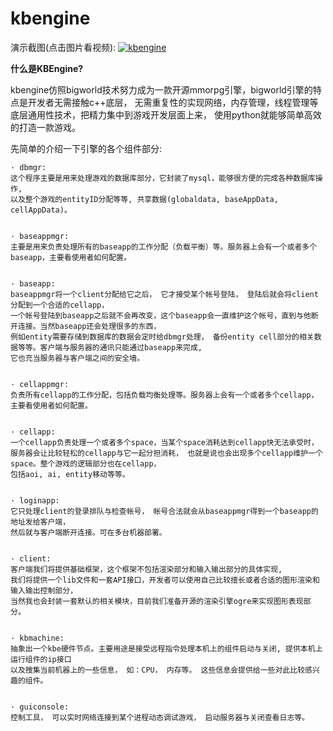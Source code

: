 kbengine
========

演示截图(点击图片看视频):
[![kbengine](https://github.com/downloads/kbengine/kbengine/demo.jpg)](http://v.youku.com/v_show/id_XMTc2MDcxMDUy.html)

**什么是KBEngine?**

kbengine仿照bigworld技术努力成为一款开源mmorpg引擎，bigworld引擎的特点是开发者无需接触c++底层，
无需重复性的实现网络，内存管理，线程管理等底层通用性技术，把精力集中到游戏开发层面上来，
使用python就能够简单高效的打造一款游戏。

先简单的介绍一下引擎的各个组件部分:

	· dbmgr:
	这个程序主要是用来处理游戏的数据库部分，它封装了mysql，能够很方便的完成各种数据库操作, 
	以及整个游戏的entityID分配等等, 共享数据(globaldata, baseAppData, cellAppData)。 


	· baseappmgr:
	主要是用来负责处理所有的baseapp的工作分配（负载平衡）等。服务器上会有一个或者多个baseapp，主要看使用者如何配置。 


	· baseapp:
	baseappmgr将一个client分配给它之后， 它才接受某个帐号登陆， 登陆后就会将client分配到一个合适的cellapp，
	一个帐号登陆到baseapp之后就不会再改变，这个baseapp会一直维护这个帐号，直到与他断开连接。当然baseapp还会处理很多的东西，
	例如entity需要存储到数据库的数据会定时给dbmgr处理， 备份entity cell部分的相关数据等等。客户端与服务器的通讯只能通过baseapp来完成, 
	它也充当服务器与客户端之间的安全墙。 


	· cellappmgr:
	负责所有cellapp的工作分配，包括负载均衡处理等。服务器上会有一个或者多个cellapp，主要看使用者如何配置。 


	· cellapp:
	一个cellapp负责处理一个或者多个space，当某个space消耗达到cellapp快无法承受时， 
	服务器会让比较轻松的cellapp与它一起分担消耗， 也就是说也会出现多个cellapp维护一个space。整个游戏的逻辑部分也在cellapp， 
	包括aoi, ai, entity移动等等。 


	· loginapp:
	它只处理client的登录排队与检查帐号， 帐号合法就会从baseappmgr得到一个baseapp的地址发给客户端，
	然后就与客户端断开连接。可在多台机器部署。 


	· client:
	客户端我们将提供基础框架，这个框架不包括渲染部分和输入输出部分的具体实现, 
	我们将提供一个lib文件和一套API接口，开发者可以使用自己比较擅长或者合适的图形渲染和输入输出控制部分， 
	当然我也会封装一套默认的相关模块，目前我们准备开源的渲染引擎ogre来实现图形表现部分。 


	· kbmachine:
	抽象出一个kbe硬件节点。主要用途是接受远程指令处理本机上的组件启动与关闭, 提供本机上运行组件的ip接口
	以及搜集当前机器上的一些信息， 如：CPU， 内存等。 这些信息会提供给一些对此比较感兴趣的组件。 


	· guiconsole: 
	控制工具， 可以实时网络连接到某个进程动态调试游戏， 启动服务器与关闭查看日志等。 


